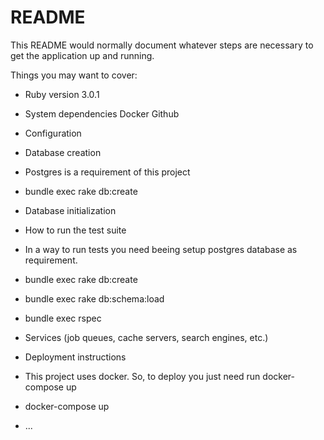 # README

This README would normally document whatever steps are necessary to get the
application up and running.

Things you may want to cover:

* Ruby version
	3.0.1

* System dependencies
	Docker
	Github

* Configuration

* Database creation
* 	Postgres is a requirement of this project
* 	bundle exec rake db:create

* Database initialization

* How to run the test suite
* 	In a way to run tests you need beeing setup postgres database as requirement.
* 	bundle exec rake db:create
* 	bundle exec rake db:schema:load
* 	bundle exec rspec

* Services (job queues, cache servers, search engines, etc.)

* Deployment instructions
* 	This project uses docker. So, to deploy you just need run docker-compose up
* 	docker-compose up

* ...

